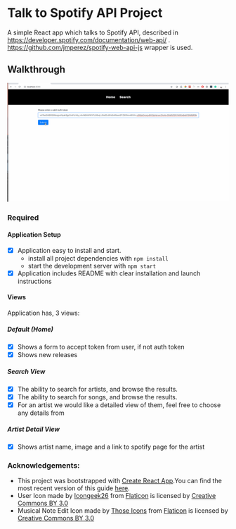 # Talk to Spotify API Project

A simple React app which talks to Spotify API, described in https://developer.spotify.com/documentation/web-api/ . 
https://github.com/jmperez/spotify-web-api-js wrapper is used.

## Walkthrough

![SpotiyGlide Walkthrough](https://github.com/div88/glide-spotify/blob/master/public/spotifyGlide.gif)

### Required
#### Application Setup
- [x] Application easy to install and start.
  - install all project dependencies with `npm install`
  - start the development server with `npm start`
- [x] Application includes README with clear installation and launch instructions

#### Views
Application has, 3 views:

##### Default (Home)
- [x] Shows a form to accept token from user, if not auth token
- [x] Shows new releases

##### Search View
- [x] The ability to search for artists, and browse the results.
- [x] The ability to search for songs, and browse the results.
- [x] For an artist we would like a detailed view of them, feel free to choose any details from

##### Artist Detail View
- [x] Shows artist name, image and a link to spotify page for the artist


### Acknowledgements:
- This project was bootstrapped with [Create React App](https://github.com/facebookincubator/create-react-app).You can find the most recent version of this guide [here](https://github.com/facebookincubator/create-react-app/blob/master/packages/react-scripts/template/README.md).
- User Icon made by [Icongeek26](https://www.flaticon.com/authors/icongeek26)</a> from [Flaticon](https://www.flaticon.com/) is licensed by [Creative Commons BY 3.0](http://creativecommons.org/licenses/by/3.0/)
- Musical Note Edit Icon made by [Those Icons](https://www.flaticon.com/authors/those-icons)</a> from [Flaticon](https://www.flaticon.com/) is licensed by [Creative Commons BY 3.0](http://creativecommons.org/licenses/by/3.0/)


